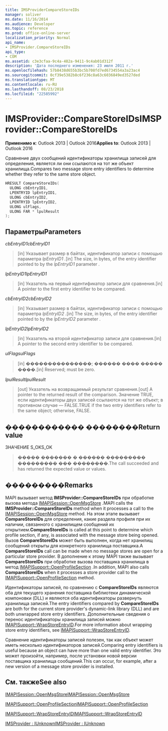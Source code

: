 ```yaml
---
title: IMSProviderCompareStoreIDs
manager: soliver
ms.date: 11/16/2014
ms.audience: Developer
ms.topic: reference
ms.prod: office-online-server
localization_priority: Normal
api_name:
- IMSProvider.CompareStoreIDs
api_type:
- COM
ms.assetid: c3e3cfaa-9c4a-482a-9411-9c4ab01d312f
description: 'Дата последнего изменения: 23 июля 2011 г.'
ms.openlocfilehash: 57b8438d655b3bc5b708fd7ed6734554a3a23ac4
ms.sourcegitcommit: 0cf39e5382b8c6f236c8a63c6036849ed3527ded
ms.translationtype: MT
ms.contentlocale: ru-RU
ms.lasthandoff: 08/23/2018
ms.locfileid: "22585992"
---
```

# <a name="imsprovidercomparestoreids"></a><span data-ttu-id="1b6dc-103">IMSProvider::CompareStoreIDs</span><span class="sxs-lookup"><span data-stu-id="1b6dc-103">IMSProvider::CompareStoreIDs</span></span>

  
  
<span data-ttu-id="1b6dc-104">**Применимо к**: Outlook 2013 | Outlook 2016</span><span class="sxs-lookup"><span data-stu-id="1b6dc-104">**Applies to**: Outlook 2013 | Outlook 2016</span></span> 
  
<span data-ttu-id="1b6dc-105">Сравнение двух сообщений идентификаторы хранилища записей для определения, является ли они ссылаются на тот же объект хранилища.</span><span class="sxs-lookup"><span data-stu-id="1b6dc-105">Compares two message store entry identifiers to determine whether they refer to the same store object.</span></span>
  
```cpp
HRESULT CompareStoreIDs(
  ULONG cbEntryID1,
  LPENTRYID lpEntryID1,
  ULONG cbEntryID2,
  LPENTRYID lpEntryID2,
  ULONG ulFlags,
  ULONG FAR * lpulResult
);
```

## <a name="parameters"></a><span data-ttu-id="1b6dc-106">Параметры</span><span class="sxs-lookup"><span data-stu-id="1b6dc-106">Parameters</span></span>

 <span data-ttu-id="1b6dc-107">_cbEntryID1_</span><span class="sxs-lookup"><span data-stu-id="1b6dc-107">_cbEntryID1_</span></span>
  
> <span data-ttu-id="1b6dc-108">[in] Указывает размер в байтах, идентификатор записи с помощью параметра _lpEntryID1_ _._</span><span class="sxs-lookup"><span data-stu-id="1b6dc-108">[in] The size, in bytes, of the entry identifier pointed to by the  _lpEntryID1_ parameter  _._</span></span>
    
 <span data-ttu-id="1b6dc-109">_lpEntryID1_</span><span class="sxs-lookup"><span data-stu-id="1b6dc-109">_lpEntryID1_</span></span>
  
> <span data-ttu-id="1b6dc-110">[in] Указатель на первый идентификатор записи для сравнения.</span><span class="sxs-lookup"><span data-stu-id="1b6dc-110">[in] A pointer to the first entry identifier to be compared.</span></span>
    
 <span data-ttu-id="1b6dc-111">_cbEntryID2_</span><span class="sxs-lookup"><span data-stu-id="1b6dc-111">_cbEntryID2_</span></span>
  
> <span data-ttu-id="1b6dc-112">[in] Указывает размер в байтах, идентификатор записи с помощью параметра _lpEntryID2_ _._</span><span class="sxs-lookup"><span data-stu-id="1b6dc-112">[in] The size, in bytes, of the entry identifier pointed to by the  _lpEntryID2_ parameter  _._</span></span>
    
 <span data-ttu-id="1b6dc-113">_lpEntryID2_</span><span class="sxs-lookup"><span data-stu-id="1b6dc-113">_lpEntryID2_</span></span>
  
> <span data-ttu-id="1b6dc-114">[in] Указатель на второй идентификатор записи для сравнения.</span><span class="sxs-lookup"><span data-stu-id="1b6dc-114">[in] A pointer to the second entry identifier to be compared.</span></span>
    
 <span data-ttu-id="1b6dc-115">_ulFlags_</span><span class="sxs-lookup"><span data-stu-id="1b6dc-115">_ulFlags_</span></span>
  
> <span data-ttu-id="1b6dc-116">[in] ���������������; ������ ���� ����� ����.</span><span class="sxs-lookup"><span data-stu-id="1b6dc-116">[in] Reserved; must be zero.</span></span>
    
 <span data-ttu-id="1b6dc-117">_lpulResult_</span><span class="sxs-lookup"><span data-stu-id="1b6dc-117">_lpulResult_</span></span>
  
> <span data-ttu-id="1b6dc-118">[out] Указатель на возвращаемый результат сравнения.</span><span class="sxs-lookup"><span data-stu-id="1b6dc-118">[out] A pointer to the returned result of the comparison.</span></span> <span data-ttu-id="1b6dc-119">Значение TRUE, если идентификаторы двух записей ссылаются на тот же объект; в противном случае — FALSE.</span><span class="sxs-lookup"><span data-stu-id="1b6dc-119">TRUE if the two entry identifiers refer to the same object; otherwise, FALSE.</span></span>
    
## <a name="return-value"></a><span data-ttu-id="1b6dc-120">������������ ��������</span><span class="sxs-lookup"><span data-stu-id="1b6dc-120">Return value</span></span>

<span data-ttu-id="1b6dc-121">ЗНАЧЕНИЕ S_OK</span><span class="sxs-lookup"><span data-stu-id="1b6dc-121">S_OK</span></span> 
  
> <span data-ttu-id="1b6dc-122">����� ������� � ������ ��������� ��������� ��� ��������.</span><span class="sxs-lookup"><span data-stu-id="1b6dc-122">The call succeeded and has returned the expected value or values.</span></span>
    
## <a name="remarks"></a><span data-ttu-id="1b6dc-123">���������</span><span class="sxs-lookup"><span data-stu-id="1b6dc-123">Remarks</span></span>

<span data-ttu-id="1b6dc-124">MAPI вызывает метод **IMSProvider::CompareStoreIDs** при обработке вызова метода [IMAPISession::OpenMsgStore](imapisession-openmsgstore.md) .</span><span class="sxs-lookup"><span data-stu-id="1b6dc-124">MAPI calls the **IMSProvider::CompareStoreIDs** method when it processes a call to the [IMAPISession::OpenMsgStore](imapisession-openmsgstore.md) method.</span></span> <span data-ttu-id="1b6dc-125">На этом этапе вызывает **CompareStoreIDs** для определения, какие раздела профиля при их наличии, связанного с хранилищем сообщений их открытием.</span><span class="sxs-lookup"><span data-stu-id="1b6dc-125">**CompareStoreIDs** is called at this point to determine which profile section, if any, is associated with the message store being opened.</span></span> <span data-ttu-id="1b6dc-126">Вызов **CompareStoreIDs** может быть выполнен, когда нет хранилищ сообщений открыты для конкретного хранилища поставщика.</span><span class="sxs-lookup"><span data-stu-id="1b6dc-126">A **CompareStoreIDs** call can be made when no message stores are open for a particular store provider.</span></span> <span data-ttu-id="1b6dc-127">В дополнение к этому MAPI также вызывает **CompareStoreIDs** при обработке вызова поставщика хранилища в метод [IMAPISupport::OpenProfileSection](imapisupport-openprofilesection.md) .</span><span class="sxs-lookup"><span data-stu-id="1b6dc-127">In addition, MAPI also calls **CompareStoreIDs** when it processes a store provider call to the [IMAPISupport::OpenProfileSection](imapisupport-openprofilesection.md) method.</span></span> 
  
<span data-ttu-id="1b6dc-128">Идентификаторы записей, по сравнению с **CompareStoreIDs** являются оба для текущего хранения поставщика библиотеки динамической компоновки (DLL) и являются оба идентификаторы развернуть хранилища записей.</span><span class="sxs-lookup"><span data-stu-id="1b6dc-128">The entry identifiers compared by **CompareStoreIDs** are both for the current store provider's dynamic-link library (DLL) and are both unwrapped store entry identifiers.</span></span> <span data-ttu-id="1b6dc-129">Дополнительные сведения о перенос идентификаторы хранилища записей можно [IMAPISupport::WrapStoreEntryID](imapisupport-wrapstoreentryid.md).</span><span class="sxs-lookup"><span data-stu-id="1b6dc-129">For more information about wrapping store entry identifiers, see [IMAPISupport::WrapStoreEntryID](imapisupport-wrapstoreentryid.md).</span></span>
  
<span data-ttu-id="1b6dc-130">Сравнение идентификаторы записей полезен, так как объект может иметь несколько идентификаторов записей.</span><span class="sxs-lookup"><span data-stu-id="1b6dc-130">Comparing entry identifiers is useful because an object can have more than one valid entry identifier.</span></span> <span data-ttu-id="1b6dc-131">Это может произойти, например, после установки новой версии поставщика хранилища сообщений.</span><span class="sxs-lookup"><span data-stu-id="1b6dc-131">This can occur, for example, after a new version of a message store provider is installed.</span></span> 
  
## <a name="see-also"></a><span data-ttu-id="1b6dc-132">См. также</span><span class="sxs-lookup"><span data-stu-id="1b6dc-132">See also</span></span>



[<span data-ttu-id="1b6dc-133">IMAPISession::OpenMsgStore</span><span class="sxs-lookup"><span data-stu-id="1b6dc-133">IMAPISession::OpenMsgStore</span></span>](imapisession-openmsgstore.md)
  
[<span data-ttu-id="1b6dc-134">IMAPISupport::OpenProfileSection</span><span class="sxs-lookup"><span data-stu-id="1b6dc-134">IMAPISupport::OpenProfileSection</span></span>](imapisupport-openprofilesection.md)
  
[<span data-ttu-id="1b6dc-135">IMAPISupport::WrapStoreEntryID</span><span class="sxs-lookup"><span data-stu-id="1b6dc-135">IMAPISupport::WrapStoreEntryID</span></span>](imapisupport-wrapstoreentryid.md)
  
[<span data-ttu-id="1b6dc-136">IMSProvider : IUnknown</span><span class="sxs-lookup"><span data-stu-id="1b6dc-136">IMSProvider : IUnknown</span></span>](imsprovideriunknown.md)

